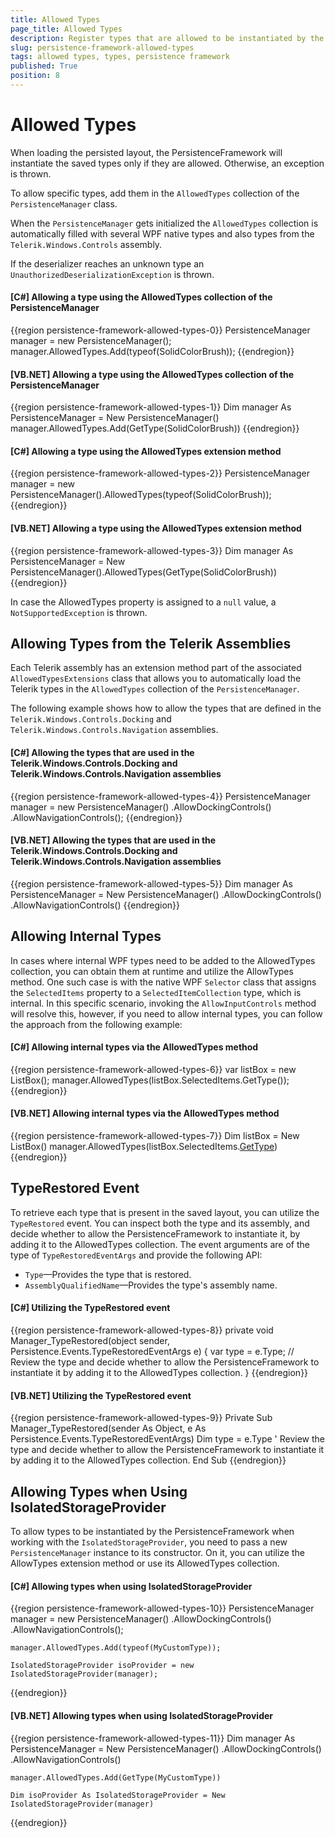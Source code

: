 ```yaml
---
title: Allowed Types
page_title: Allowed Types
description: Register types that are allowed to be instantiated by the deserialization mechanism of PersistenceFramework.
slug: persistence-framework-allowed-types
tags: allowed types, types, persistence framework
published: True
position: 8
---
```


# Allowed Types

When loading the persisted layout, the PersistenceFramework will instantiate the saved types only if they are allowed. Otherwise, an exception is thrown.

To allow specific types, add them in the `AllowedTypes` collection of the `PersistenceManager` class. 

When the `PersistenceManager` gets initialized the `AllowedTypes` collection is automatically filled with several WPF native types and also types from the `Telerik.Windows.Controls` assembly.

If the deserializer reaches an unknown type an `UnauthorizedDeserializationException` is thrown.

#### __[C#] Allowing a type using the AllowedTypes collection of the PersistenceManager__
{{region persistence-framework-allowed-types-0}}
    PersistenceManager manager = new PersistenceManager();
    manager.AllowedTypes.Add(typeof(SolidColorBrush));
{{endregion}}

#### __[VB.NET] Allowing a type using the AllowedTypes collection of the PersistenceManager__
{{region persistence-framework-allowed-types-1}}
    Dim manager As PersistenceManager = New PersistenceManager()
    manager.AllowedTypes.Add(GetType(SolidColorBrush))
{{endregion}}

#### __[C#] Allowing a type using the AllowedTypes extension method__
{{region persistence-framework-allowed-types-2}}
    PersistenceManager manager = new PersistenceManager().AllowedTypes(typeof(SolidColorBrush));
{{endregion}}

#### __[VB.NET] Allowing a type using the AllowedTypes extension method__
{{region persistence-framework-allowed-types-3}}
    Dim manager As PersistenceManager = New PersistenceManager().AllowedTypes(GetType(SolidColorBrush))
{{endregion}}

In case the AllowedTypes property is assigned to a `null` value, a `NotSupportedException` is thrown.

## Allowing Types from the Telerik Assemblies 

Each Telerik assembly has an extension method part of the associated `AllowedTypesExtensions` class that allows you to automatically load the Telerik types in the `AllowedTypes` collection of the `PersistenceManager`. 

The following example shows how to allow the types that are defined in the `Telerik.Windows.Controls.Docking` and `Telerik.Windows.Controls.Navigation` assemblies.

#### __[C#] Allowing the types that are used in the Telerik.Windows.Controls.Docking and Telerik.Windows.Controls.Navigation assemblies__
{{region persistence-framework-allowed-types-4}}
    PersistenceManager manager = new PersistenceManager()
        .AllowDockingControls()
        .AllowNavigationControls();
{{endregion}}

#### __[VB.NET] Allowing the types that are used in the Telerik.Windows.Controls.Docking and Telerik.Windows.Controls.Navigation assemblies__
{{region persistence-framework-allowed-types-5}}
    Dim manager As PersistenceManager = New PersistenceManager()
        .AllowDockingControls()
        .AllowNavigationControls()
{{endregion}}

## Allowing Internal Types

In cases where internal WPF types need to be added to the AllowedTypes collection, you can obtain them at runtime and utilize the AllowTypes method. One such case is with the native WPF `Selector` class that assigns the `SelectedItems` property to a `SelectedItemCollection` type, which is internal. In this specific scenario, invoking the `AllowInputControls` method will resolve this, however, if you need to allow internal types, you can follow the approach from the following example:

#### __[C#] Allowing internal types via the AllowedTypes method__
{{region persistence-framework-allowed-types-6}}
    var listBox = new ListBox();
    manager.AllowedTypes(listBox.SelectedItems.GetType());
{{endregion}}

#### __[VB.NET] Allowing internal types via the AllowedTypes method__
{{region persistence-framework-allowed-types-7}}
    Dim listBox = New ListBox()
    manager.AllowedTypes(listBox.SelectedItems.[GetType]())
{{endregion}}

## TypeRestored Event

To retrieve each type that is present in the saved layout, you can utilize the `TypeRestored` event. You can inspect both the type and its assembly, and decide whether to allow the PersistenceFramework to instantiate it, by adding it to the AllowedTypes collection. The event arguments are of the type of `TypeRestoredEventArgs` and provide the following API:

* `Type`&mdash;Provides the type that is restored.
* `AssemblyQualifiedName`&mdash;Provides the type's assembly name.

#### __[C#] Utilizing the TypeRestored event__
{{region persistence-framework-allowed-types-8}}
    private void Manager_TypeRestored(object sender, Persistence.Events.TypeRestoredEventArgs e)
    {
        var type = e.Type; // Review the type and decide whether to allow the PersistenceFramework to instantiate it by adding it to the AllowedTypes collection.
    }
{{endregion}}

#### __[VB.NET] Utilizing the TypeRestored event__
{{region persistence-framework-allowed-types-9}}
    Private Sub Manager_TypeRestored(sender As Object, e As Persistence.Events.TypeRestoredEventArgs)
        Dim type = e.Type ' Review the type and decide whether to allow the PersistenceFramework to instantiate it by adding it to the AllowedTypes collection.
    End Sub
{{endregion}}

## Allowing Types when Using IsolatedStorageProvider

To allow types to be instantiated by the PersistenceFramework when working with the `IsolatedStorageProvider`, you need to pass a new `PersistenceManager` instance to its constructor. On it, you can utilize the AllowTypes extension method or use its AllowedTypes collection.

#### __[C#] Allowing types when using IsolatedStorageProvider__
{{region persistence-framework-allowed-types-10}}
    PersistenceManager manager = new PersistenceManager()
        .AllowDockingControls()
        .AllowNavigationControls();
		
	manager.AllowedTypes.Add(typeof(MyCustomType));

    IsolatedStorageProvider isoProvider = new IsolatedStorageProvider(manager);
{{endregion}}

#### __[VB.NET] Allowing types when using IsolatedStorageProvider__
{{region persistence-framework-allowed-types-11}}
    Dim manager As PersistenceManager = New PersistenceManager()
       .AllowDockingControls()
       .AllowNavigationControls()
	   
	manager.AllowedTypes.Add(GetType(MyCustomType))
       
    Dim isoProvider As IsolatedStorageProvider = New IsolatedStorageProvider(manager)
{{endregion}}
